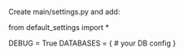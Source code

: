 Create main/settings.py and add:

from default_settings import *

DEBUG = True
DATABASES = {
	# your DB config
    }
